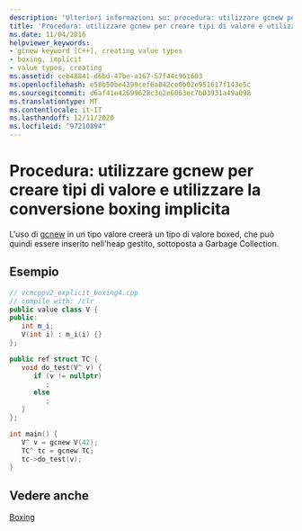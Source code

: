```yaml
---
description: 'Ulteriori informazioni su: procedura: utilizzare gcnew per creare tipi di valore e utilizzare la conversione boxing implicita'
title: 'Procedura: utilizzare gcnew per creare tipi di valore e utilizzare la conversione boxing implicita'
ms.date: 11/04/2016
helpviewer_keywords:
- gcnew keyword [C++], creating value types
- boxing, implicit
- value types, creating
ms.assetid: ceb48841-d6bd-47be-a167-57f44c961603
ms.openlocfilehash: e58b50be4399cef6a842ce0b02e951617f143e5c
ms.sourcegitcommit: d6af41e42699628c3e2e6063ec7b03931a49a098
ms.translationtype: MT
ms.contentlocale: it-IT
ms.lasthandoff: 12/11/2020
ms.locfileid: "97210894"
---
```

# <a name="how-to-use-gcnew-to-create-value-types-and-use-implicit-boxing"></a>Procedura: utilizzare gcnew per creare tipi di valore e utilizzare la conversione boxing implicita

L'uso di [gcnew](../extensions/ref-new-gcnew-cpp-component-extensions.md) in un tipo valore creerà un tipo di valore boxed, che può quindi essere inserito nell'heap gestito, sottoposta a Garbage Collection.

## <a name="example"></a>Esempio

```cpp
// vcmcppv2_explicit_boxing4.cpp
// compile with: /clr
public value class V {
public:
   int m_i;
   V(int i) : m_i(i) {}
};

public ref struct TC {
   void do_test(V^ v) {
      if (v != nullptr)
         ;
      else
         ;
   }
};

int main() {
   V^ v = gcnew V(42);
   TC^ tc = gcnew TC;
   tc->do_test(v);
}
```

## <a name="see-also"></a>Vedere anche

[Boxing](../extensions/boxing-cpp-component-extensions.md)
